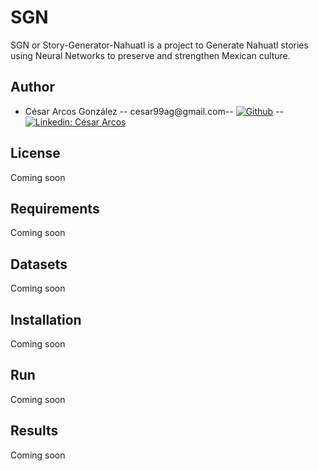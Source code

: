 # SGN
SGN or Story-Generator-Nahuatl is a project to Generate Nahuatl stories using Neural Networks to preserve and strengthen Mexican culture.
## Author
* César Arcos González -- cesar99ag@gmail.com-- [![Github](https://img.shields.io/badge/-racec9999-black?style=flat-square&logo=Github&logoColor=white&link=https://www.github.com/in/Cesar-p-singh/)](https://github.com/racec9999) -- [![Linkedin: César Arcos](https://img.shields.io/badge/-César_Arcos-blue?style=flat-square&logo=Linkedin&logoColor=white&link=https://www.linkedin.com/in/Cesar-p-singh/)](https://www.linkedin.com/in/cesar-arcos/)

## License 
Coming soon
## Requirements
Coming soon
## Datasets
Coming soon
## Installation
Coming soon
## Run
Coming soon
## Results
Coming soon

